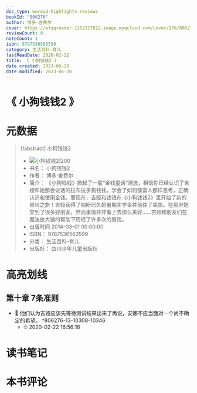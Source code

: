 ```yaml
---
doc_type: weread-highlights-reviews
bookId: "806276"
author: 博多·舍费尔
cover: https://wfqqreader-1252317822.image.myqcloud.com/cover/276/806276/t7_806276.jpg
reviewCount: 0
noteCount: 1
isbn: 9787536563599
category: 生活百科-育儿
lastReadDate: 2020-02-22
title: 《 小狗钱钱2 》
date created: 2023-06-20
date modified: 2023-06-20
---
```


# 《 小狗钱钱2 》

# 元数据

> [!abstract] 小狗钱钱2
> - ![ 小狗钱钱2|200](https://wfqqreader-1252317822.image.myqcloud.com/cover/276/806276/t7_806276.jpg)
> - 书名： 小狗钱钱2
> - 作者： 博多·舍费尔
> - 简介： 《小狗钱钱》掀起了一股“金钱童话”潮流，相信你已经认识了吉娅和她那会说话的拉布拉多狗钱钱，学会了如何像富人那样思考，正确认识和使用金钱。而现在，吉娅和钱钱在《小狗钱钱2》里开始了新的冒险之旅！吉娅获得了期盼已久的暑期奖学金并前往了美国。在那里她交到了很多好朋友，然而事情并非看上去那么美好……吉娅和朋友们在魔法放大镜的帮助下历经了许多次的冒险。
> - 出版时间 2014-03-01 00:00:00
> - ISBN： 9787536563599
> - 分类： 生活百科-育儿
> - 出版社： 四川少年儿童出版社

# 高亮划线

## 第十章 7条准则

- 📌 他们认为吉娅应该先等待测试结果出来了再说，安娜不应当面对一个尚不确定的希望。 ^806276-13-10308-10346
    - ⏱ 2020-02-22 16:56:18

# 读书笔记

# 本书评论
